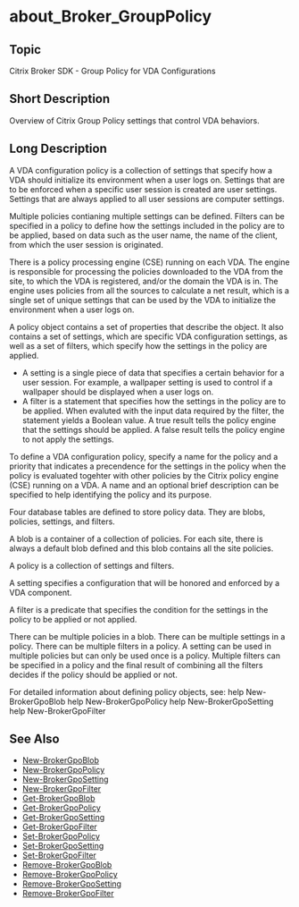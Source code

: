 ﻿
# about\_Broker\_GroupPolicy

## Topic
Citrix Broker SDK - Group Policy for VDA Configurations


## Short Description
Overview of Citrix Group Policy settings that control VDA behaviors.


## Long Description
A VDA configuration policy is a collection of settings that specify how a VDA should initialize its environment when a user logs on. Settings that are to be enforced when a specific user session is created are user settings. Settings that are always applied to all user sessions are computer settings.

Multiple policies contianing multiple settings can be defined. Filters can be specified in a policy to define how the settings included in the policy are to be applied, based on data such as the user name, the name of the client, from which the user session is originated.

There is a policy processing engine (CSE) running on each VDA. The engine is responsible for processing the policies downloaded to the VDA from the site, to which the VDA is registered, and/or the domain the VDA is in. The engine uses policies from all the sources to calculate a net result, which is a single set of unique settings that can be used by the VDA to initialize the environment when a user logs on.

A policy object contains a set of properties that describe the object. It also contains a set of settings, which are specific VDA configuration settings, as well as a set of filters, which specify how the settings in the policy are applied.


* A setting is a single piece of data that specifies a certain behavior for a user session. For example, a wallpaper setting is used to control if a wallpaper should be displayed when a user logs on.
* A filter is a statement that specifies how the settings in the policy are to be applied. When evaluted with the input data required by the filter, the statement yields a Boolean value. A true result tells the policy engine that the settings should be applied. A false result tells the policy engine to not apply the settings.

To define a VDA configuration policy, specify a name for the policy and a priority that indicates a precendence for the settings in the policy when the policy is evaluated togehter with other policies by the Citrix policy engine (CSE) running on a VDA. A name and an optional brief description can be specified to help identifying the policy and its purpose.

Four database tables are defined to store policy data. They are blobs, policies, settings, and filters.

A blob is a container of a collection of policies. For each site, there is always a default blob defined and this blob contains all the site policies.

A policy is a collection of settings and filters.

A setting specifies a configuration that will be honored and enforced by a VDA component.

A filter is a predicate that specifies the condition for the settings in the policy to be applied or not applied.

There can be multiple policies in a blob. There can be multiple settings in a policy. There can be multiple filters in a policy. A setting can be used in multiple policies but can only be used once is a policy. Multiple filters can be specified in a policy and the final result of combining all the filters decides if the policy should be applied or not.

For detailed information about defining policy objects, see: help New-BrokerGpoBlob help New-BrokerGpoPolicy help New-BrokerGpoSetting help New-BrokerGpoFilter


## See Also

* [New-BrokerGpoBlob](../New-BrokerGpoBlob/)
* [New-BrokerGpoPolicy](../New-BrokerGpoPolicy/)
* [New-BrokerGpoSetting](../New-BrokerGpoSetting/)
* [New-BrokerGpoFilter](../New-BrokerGpoFilter/)
* [Get-BrokerGpoBlob](../Get-BrokerGpoBlob/)
* [Get-BrokerGpoPolicy](../Get-BrokerGpoPolicy/)
* [Get-BrokerGpoSetting](../Get-BrokerGpoSetting/)
* [Get-BrokerGpoFilter](../Get-BrokerGpoFilter/)
* [Set-BrokerGpoPolicy](../Set-BrokerGpoPolicy/)
* [Set-BrokerGpoSetting](../Set-BrokerGpoSetting/)
* [Set-BrokerGpoFilter](../Set-BrokerGpoFilter/)
* [Remove-BrokerGpoBlob](../Remove-BrokerGpoBlob/)
* [Remove-BrokerGpoPolicy](../Remove-BrokerGpoPolicy/)
* [Remove-BrokerGpoSetting](../Remove-BrokerGpoSetting/)
* [Remove-BrokerGpoFilter](../Remove-BrokerGpoFilter/)

